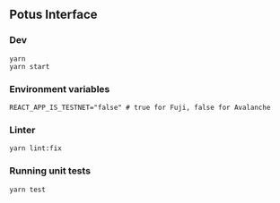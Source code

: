 ## Potus Interface

### Dev

```
yarn
yarn start
```

### Environment variables

```
REACT_APP_IS_TESTNET="false" # true for Fuji, false for Avalanche
```

### Linter

```
yarn lint:fix
```

### Running unit tests

```
yarn test
```
